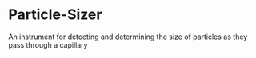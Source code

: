 # Particle-Sizer
An instrument for detecting and determining the size of particles as they pass through a capillary
